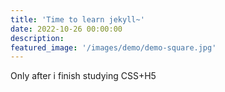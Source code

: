 ```yaml
---
title: 'Time to learn jekyll~'
date: 2022-10-26 00:00:00
description: 
featured_image: '/images/demo/demo-square.jpg'
---
```



Only after i finish studying CSS+H5

